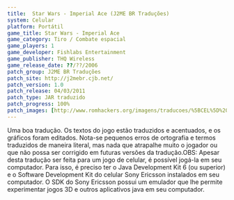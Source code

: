 ```yaml
---
title:  Star Wars - Imperial Ace (J2ME BR Traduções)
system: Celular
platform: Portátil
game_title: Star Wars - Imperial Ace
game_category: Tiro / Combate espacial
game_players: 1
game_developer: Fishlabs Entertainment
game_publisher: THQ Wireless
game_release_date: ??/??/2006
patch_group: J2ME BR Traduções
patch_site: http://j2mebr.cjb.net/
patch_version: 1.0
patch_release: 04/03/2011
patch_type: JAR traduzido
patch_progress: 100%
patch_images: [http://www.romhackers.org/imagens/traducoes/%5BCEL%5D%20Star%20Wars%20Imperial%20Ace%20-%20J2ME%20BR%20Tradu%C3%A7%C3%B5es%20-%201.png,http://www.romhackers.org/imagens/traducoes/%5BCEL%5D%20Star%20Wars%20Imperial%20Ace%20-%20J2ME%20BR%20Tradu%C3%A7%C3%B5es%20-%202.png,http://www.romhackers.org/imagens/traducoes/%5BCEL%5D%20Star%20Wars%20Imperial%20Ace%20-%20J2ME%20BR%20Tradu%C3%A7%C3%B5es%20-%203.png]
---
```

Uma boa tradução. Os textos do jogo estão traduzidos e acentuados, e os gráficos foram editados. Nota-se pequenos erros de ortografia e termos traduzidos de maneira literal, mas nada que atrapalhe muito o jogador ou que não possa ser corrigido em futuras versões da tradução.OBS: Apesar desta tradução ser feita para um jogo de celular, é possível jogá-la em seu computador. Para isso, é preciso ter o Java Development Kit 6 (ou superior) e o Software Development Kit do celular Sony Ericsson instalados em seu computador. O SDK do Sony Ericsson possui um emulador que lhe permite experimentar jogos 3D e outros aplicativos java em seu computador.
